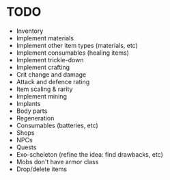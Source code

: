 # TODO

- Inventory
- Implement materials
- Implement other item types (materials, etc)
- Implement consumables (healing items)
- Implement trickle-down
- Implement crafting
- Crit change and damage
- Attack and defence rating
- Item scaling & rarity
- Implement mining
- Implants
- Body parts
- Regeneration
- Consumables (batteries, etc)
- Shops
- NPCs
- Quests
- Exo-scheleton (refine the idea: find drawbacks, etc)
- Mobs don't have armor class
- Drop/delete items

